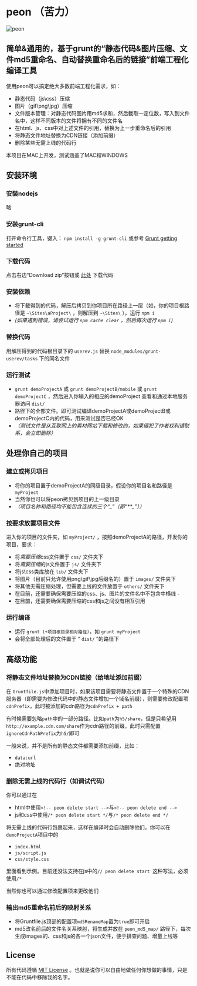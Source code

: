 # peon （苦力）

![peon](http://7xjwxy.com2.z0.glb.qiniucdn.com/images/peon.gif)

## 简单&通用的，基于grunt的“静态代码&图片压缩、文件md5重命名、自动替换重命名后的链接”前端工程化编译工具


使用peon可以搞定绝大多数前端工程化需求，如：

-   静态代码（js\\css）压缩
-   图片（gif\\png\\jpg）压缩
-   文件版本管理：对静态代码图片用md5求和，然后截取一定位数，写入到文件名中，这样不同版本的文件将拥有不同的文件名
-   在html、js、css中对上述文件的引用，替换为上一步重命名后的引用
-   将静态文件地址替换为CDN链接（添加前缀）
-   删除某些无需上线的代码行

本项目在MAC上开发，测试涵盖了MAC和WINDOWS

## 安装环境

### 安装nodejs

略

### 安装grunt-cli

打开命令行工具，键入： `npm install -g grunt-cli` 或参考 [Grunt getting
started](http://gruntjs.com/getting-started)

### 下载代码

点击右边“Download zip”按钮或 [此处](../../archive/master.zip) 下载代码

### 安装依赖

- 将下载得到的代码，解压后拷贝到你项目所在路径上一层（如，你的项目根路径是
`~\Sites\aProject\` ，则解压到 `~\Sites\` ），运行 `npm i`
- *(如果遇到错误，请尝试运行 `npm cache clear` ，然后再次运行 `npm i`)*

### 替换代码

用解压得到的代码根目录下的 `userev.js` 替换 `node_modules/grunt-userev/tasks` 下的同名文件

### 运行测试

- `grunt demoProjectA` 或 `grunt demoProjectB/mobile` 或 `grunt demoProjectC`
，然后进入你输入的相应的demoProject 查看和通过本地服务器访问 `dist/`
- 路径下的全部文件。即可测试编译demoProjectA或demoProjectB或demoProjectC内的代码，用来测试是否已经OK
- *（测试文件是从互联网上的素材网站下载和修改的，如果侵犯了作者权利请联系，会立即删除）*
  
## 处理你自己的项目

### 建立或拷贝项目

- 将你的项目置于demoProjectA的同级目录，假设你的项目名和路径是`myProject`
- 当然你也可以将peon拷贝到项目的上一级目录
- *（项目名称和路径均不能包含连续的三个“\_”（即“**\_”））*

### 按要求放置项目文件

进入你的项目的文件夹，如 `myProject/` ，按照demoProjectA的路径，开发你的项目，要求：

-   将*需要压缩*css文件置于 `css/` 文件夹下
-   将*需要压缩*的js文件置于 `js/` 文件夹下
-   将js\\css类库放在 `lib/` 文件夹下
-   将图片（目前只允许使用png\\gif\\jpg后缀名的）置于 `images/` 文件夹下
-   将其他无需压缩处理，但需要上线的文件放置于 `others/` 文件夹下
-   在目前，还需要确保需要压缩的css、js、图片的文件名中不包含中横线 `-`
-   在目前，还需要确保需要压缩的css和js之间没有相互引用

### 运行编译

- 运行 `grunt (+项目根目录相对路径)`，如 `grunt myProject`
- 会将全部处理后的文件置于 “ `dist/` ”的路径下

## 高级功能

### 将静态文件地址替换为CDN链接（给地址添加前缀）

在 `Gruntfile.js`中添加项目时，如果该项目需要将静态文件置于一个特殊的CDN服务器（即需要为修改代码中的静态文件增加一个域名前缀），则需要修改配置项`cdnPrefix`，此时被添加的cdn路径为`cdnPrefix + path`

有时候需要忽略`path`中的一部分路径。比如`path`为`h5/share`，但是只希望用`http://example.cdn.com/share`作为cdn路径的前缀，此时只需配置`ignoreCdnPathPrefix`为`h5/`即可

一般来说，并不是所有的静态文件都需要添加前缀，比如：

- `data:url`
- 绝对地址

### 删除无需上线的代码行（如调试代码）

你可以通过在

- html中使用`<!-- peon delete start -->`与`<!-- peon delete end -->`
- js和css中使用`/* peon delete start */`与`/* peon delete end */`

将无需上线的代码行包裹起来，这样在编译时会自动删除他们，你可以在`demoProjectA`项目中的

- `index.html`
- `js/script.js`
- `css/style.css`

里面看到示例。目前还没法支持在js中的`// peon delete start `这种写法，必须使用`/*`

当然你也可以通过修改配置项来更改他们

### 输出md5重命名前后的映射关系

- 将Gruntfile.js顶部的配置项`md5RenameMap`置为`true`即可开启
- md5改名前后的文件名关系映射，将生成并放在 `peon_md5_map/` 路径下，每次生成images的、css和js的各一个json文件，便于排查问题、增量上线等


## License

所有代码遵循 [MIT License]
。也就是说你可以自由地做任何你想做的事情，只是不能在代码中移除我的名字。

  [MIT License]: http://www.opensource.org/licenses/mit-license.php